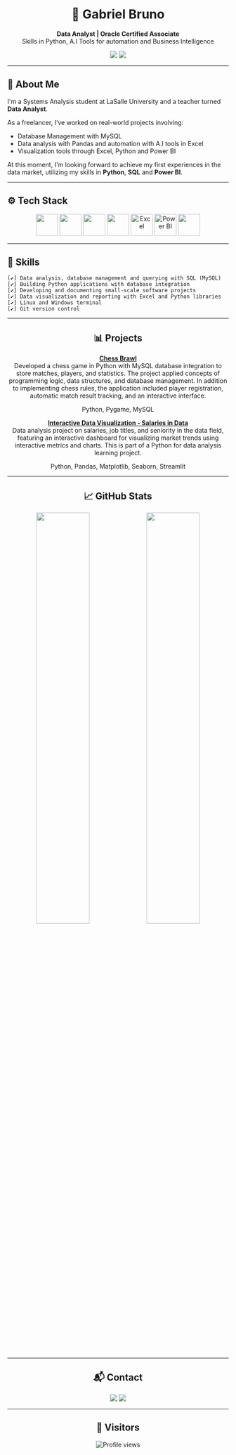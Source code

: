 <h1 align="center">👋 Gabriel Bruno</h1>
<p align="center">
  <b>Data Analyst | Oracle Certified Associate </b><br>
  Skills in Python, A.I Tools for automation and Business Intelligence
</p>

<p align="center">
  <img src="https://img.shields.io/badge/Open%20to%20Collaboration-Data%20Projects-blue?style=for-the-badge&logo=ibm&logoColor=white">
  <img src="https://img.shields.io/badge/Tech-Focused%20on%20Python%2C%20SQL%2C%20Power%20BI-0F62FE?style=for-the-badge">
</p>

---
## 🧠 About Me

I'm a Systems Analysis student at LaSalle University and a teacher turned **Data Analyst**.

As a freelancer, I’ve worked on real-world projects involving:
- Database Management with MySQL
- Data analysis with Pandas and automation with A.I tools in Excel
- Visualization tools through Excel, Python and Power BI

At this moment, I'm looking forward to achieve my first experiences in the data market, utilizing my skills in **Python**, **SQL** and **Power BI**.

---


## ⚙️ Tech Stack

<div align="center">

<img height="50" src="https://cdn.jsdelivr.net/gh/devicons/devicon/icons/python/python-original.svg"/>
<img height="50" src="https://cdn.jsdelivr.net/gh/devicons/devicon/icons/pandas/pandas-original.svg"/>
<img height="50" src="https://cdn.jsdelivr.net/gh/devicons/devicon/icons/matplotlib/matplotlib-original.svg"/>
<img height="50" src="https://cdn.jsdelivr.net/gh/devicons/devicon/icons/streamlit/streamlit-original.svg"/>
<img height="50" src="https://img.icons8.com/color/48/microsoft-excel-2019--v1.png" alt="Excel"/>
<img height="50" src="https://img.icons8.com/color/48/power-bi.png" alt="Power BI"/>
<img height="50" src="https://cdn.jsdelivr.net/gh/devicons/devicon/icons/mysql/mysql-original.svg"/>


</div>

---

## 📂 Skills

```
[✔] Data analysis, database management and querying with SQL (MySQL)
[✔] Building Python applications with database integration
[✔] Developing and documenting small-scale software projects
[✔] Data visualization and reporting with Excel and Python libraries
[✔] Linux and Windows terminal
[✔] Git version control
```

---


<div align="center"> <h2>📊 Projects</h2>
</div>

<div align="center">


**[Chess Brawl](https://github.com/Gbrunoo7/chessbrawl)**   
Developed a chess game in Python with MySQL database integration to store matches, players, and statistics. The project applied concepts of programming logic, data structures, and database management. In addition to implementing chess rules, the application included player registration, automatic match result tracking, and an interactive interface.

Python, Pygame, MySQL

**[Interactive Data Visualization - Salaries in Data](https://github.com/Gbrunoo7/visualizacao-salario-dados-python)**   
Data analysis project on salaries, job titles, and seniority in the data field, featuring an interactive dashboard for visualizing market trends using interactive metrics and charts. This is part of a Python for data analysis learning project.

Python, Pandas, Matplotlib, Seaborn, Streamlit 


---

</div>

<div align="center"> <h2>📈 GitHub Stats</h2> <img width="49%" src="https://github-readme-stats.vercel.app/api?username=Gbrunoo7&show_icons=true&theme=radical&count_private=true"/> <img width="49%" src="https://github-readme-stats.vercel.app/api/top-langs/?username=Gbrunoo7&layout=compact&theme=radical"/> </div>

---

<div align="center">
  
<div align="center"> <h2>📬 Contact</h2>
<a href="mailto:gabrielbrunoo2j@gmail.com"><img src="https://img.shields.io/badge/-Gmail-D14836?style=for-the-badge&logo=gmail&logoColor=white"/></a> <a href="https://www.linkedin.com/in/gabriel-bruno-oliveira-fernandes"><img src="https://img.shields.io/badge/-LinkedIn-blue?style=for-the-badge&logo=linkedin&logoColor=white"/></a>

</div>

---

<div align="center">
  <h2>👀 Visitors</h2>
  <p>
    <img src="https://komarev.com/ghpvc/?username=gbrunoo7&color=0E9443" alt="Profile views" />
  </p>

</div>







